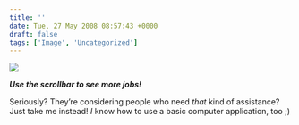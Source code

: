 ```yaml
---
title: ''
date: Tue, 27 May 2008 08:57:43 +0000
draft: false
tags: ['Image', 'Uncategorized']
---
```


![](https://madd0.files.wordpress.com/2008/05/rcxxgaq0n9ht07f8pfpcdopf_500.png)

**_Use the scrollbar to see more jobs!_**

Seriously? They’re considering people who need _that_ kind of assistance? Just take me instead! _I_ know how to use a basic computer application, too ;)